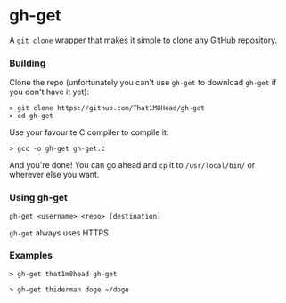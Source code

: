 # gh-get
A `git clone` wrapper that makes it simple to clone any GitHub repository.

### Building
Clone the repo (unfortunately you can't use `gh-get` to download `gh-get` if you don't have it yet):
```
> git clone https://github.com/That1M8Head/gh-get
> cd gh-get
```
Use your favourite C compiler to compile it:
```
> gcc -o gh-get gh-get.c
```
And you're done! You can go ahead and `cp` it to `/usr/local/bin/` or wherever else you want.

### Using gh-get
```
gh-get <username> <repo> [destination]
```
`gh-get` always uses HTTPS.

### Examples
```
> gh-get that1m8head gh-get
```
```
> gh-get thiderman doge ~/doge
```
